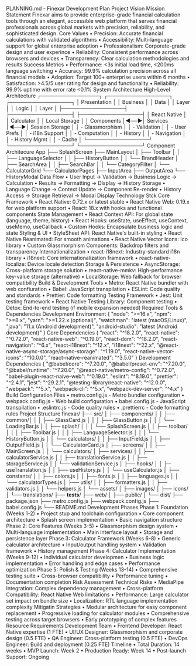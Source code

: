 PLANNING.md - Finexar Development Plan
Project Vision
Mission Statement
Finexar aims to provide enterprise-grade financial calculation tools through an elegant, accessible web platform that serves financial professionals across global markets with precision, reliability, and sophisticated design.
Core Values
• Precision: Accurate financial calculations with validated algorithms
• Accessibility: Multi-language support for global enterprise adoption
• Professionalism: Corporate-grade design and user experince
• Reliability: Consistent performance across browsers and devices
• Transparency: Clear calculation methodologies and results
Success Metrics
• Performance: <3s initial load time, <200ms language switching
• Accuracy: 99.9% calculation precision across all financial models
• Adoption: Target 100+ enterprise users within 6 months
• Satisfaction: >4.5/5 user rating for design and functionality
• Reliability: 99.9% uptime with error rate <0.1%
System Architecture
High-Level Architecture
┌────────────────┐ ┌─────────────────┐ ┌─────────────────┐ │ Presentation │ │ Business │ │ Data │ │ Layer │ │ Logic │ │ Layer │ ├─────────────────┤ ├─────────────────┤ ├─────────────────┤ │ React Native │ │ Calculator │ │ Local Storage │ │ Components │◄──►│ Services │◄──►│ Session Storage │ │ - Glassmorphism │ │ - Validation │ │ - User Prefs │ │ - i18n Support │ │ - Computation │ │ - History │ │ - Navigation │ │ - History Mgmt │ │ - Cache │ └─────────────────┘ └─────────────────┘ └─────────────────┘ 
Component Architecure
App ├── SplashScreen ├── MainLayout │ ├── Toolbar │ │ ├── LanguageSelector │ │ ├── HistoryButton │ │ └── BrandHeader │ ├── SearchArea │ │ ├── SearchBar │ │ └── CategoryFilter │ └── CalculatorGrid └── CalculatorPages ├── InputArea ├── OutputArea └── HistoryModal 
Data Flow
• User Input → Validation → Business Logic → Calculation
• Results → Formatting → Display → History Storage
• Language Change → Context Update → Component Re-render
• History Access → Storage Retrieval → Modal Display
Technology Stck
Core Framework
• React Native: 0.72.x or latest stable
• React Native Web: 0.19.x for web platform support
• React: 18.x with hooks and functional components
State Management
• React Context API: For global state (language, theme, history)
• React Hooks: useState, useEffect, useContext, useMemo, useCallback
• Custom Hooks: Encapsulate business logic and state
Styling & UI
• StyleSheet API: React Native's built-in styling
• React Native Reanimated: For smooth animations
• React Native Vector Icons: Ico library
• Custom Glassmorphism Components: Backdrop filters and transparency
Internationalization
• react-i18next: Industry-standard i18n library
• i18next: Core internationalization framework
• react-native-localize: Device locale detection
Storage & Persistence
• AsyncStorage: Cross-platform storage solution
• react-native-mmkv: High-performance key-value storage (alternative)
• LocalStorage: Web fallback for browser compatibility
Build & Development Tools
• Metro: React Native bundler with web confiuration
• Babel: JavaScript transpilation
• ESLint: Code quality and standards
• Prettier: Code formatting
Testing Framework
• Jest: Unit testing framework
• React Native Testing Library: Component testing
• Detox: End-to-end testing (if mobile expansion needed)
Required Tools & Dependencies
Development Environment
{ "node": ">=16.x", "npm": ">=8.x", "yarn": ">=1.22.x (optional)", "watchman": "latest (macOS/Linux)", "java": "11.x (Android development)", "android-studio": "latest (Android development)" } Core Dependencies
{ "react": "^18.2.0", "react-native": "^0.72.0", "react-native-web": "^0.19.0", "react-dom": "^18.2.0", "react-navigation": "^6.x", "react-i18next": "^12.x", "i18next": "^22.x", "@react-native-async-storage/async-storage": "^1.19.0", "react-native-vector-icons": "^10.0.0", "react-native-reanimated": "^3.5.0" } 
Development Dependencies
{ "@babel/core": "^7.20.0", "@babel/preset-env": "^7.20.0", "@babel/runtime": "^7.20.0", "@react-native/metro-config": "^0.72.0", "babel-plugin-react-naive-web": "^0.19.0", "eslint": "^8.19.0", "prettier": "^2.4.1", "jest": "^29.2.1", "@testing-library/react-native": "^12.0.0", "webpack": "^5.x", "webpack-cli": "^5.x", "webpack-dev-server": "^4.x" } 
Build Configuration Files
• metro.config.js - Metro bundler configuration
• webpack.config.js - Web build configuration
• babel.config.js - JavaScript transpilation
• .eslintrc.js - Code quality rules
• .prettierrc - Code formatting rules
Project Structure
finexar/ ├── src/ │ ├── components/ │ │ ├── common/│ │ │ ├── GlassCard.js │ │ │ ├── GlassButton.js │ │ │ └── LoadingBar.js │ │ ├── splash/ │ │ │ └── SplashScreen.js │ │ ├── toolbar/ │ │ │ ├── Toolbar.js │ │ │ ├── LanguageSelector.js │ │ │ └── HistoryButton.js │ │ └── calculators/ │ │ ├── InputField.js │ │ ├── OutputField.js │ │ └── CalculatorCard.js │ ├── screens/ │ │ ├── MainScreen.js │ │ └── calculators/ │ ├── services/ │ │ ├── calculatorService.js │ │ ├── translationService.js │ │ ├── storageService.js │ │ └── validationService.js │ ├── hooks/ │ │ ├─ useTranslation.js │ │ ├── useHistory.js │ │ └── useCalculator.js │ ├── constants/ │ │ ├── colors.js │ │ ├── fonts.js │ │ ├── languages.js │ │ └── calculatorTypes.js │ ├── utils/ │ │ ├── formatters.js │ │ ├── validators.js │ │ └── helpers.js │ └── assets/ │ ├── images/ │ ├── icons/ │ └── translations/ ├── __tests__/ ├── web/ │ ├── public/ │ └── dist/ ├── package.json ├── metro.config.js ├── webpack.config.js ├── babel.config.js └── README.md 
Development Phases
Phase 1: Foundation (Weeks 1-2)
• Project stup and toolchain configuration
• Core component architecture
• Splash screen implementation
• Basic navigation structure
Phase 2: Core Features (Weeks 3-5)
• Glassmorphism design system
• Multi-language implementation
• Main interface layout
• Storage and persistence layer
Phase 3: Calculator Framework (Weeks 6-8)
• Generic calculator architecture
• Input/output handling system
• Validation framework
• History management
Phase 4: Calculator Implementation (Weeks 9-12)
• Individual calculator developmen
• Business logic implementation
• Error handling and edge cases
• Performance optimization
Phase 5: Polish & Testing (Weeks 13-14)
• Comprehensive testing suite
• Cross-browser compatibility
• Performance tuning
• Documentation completion
Risk Assessment
Technical Risks
• MediaPipe Integration: Complex dependency management
• Cross-platform Compatibility: React Native Web limitations
• Performance: Large calculator set impact on bundle size
• Localization: RTL language implementation complexity
Mitigatin Strategies
• Modular architecture for easy component replacement
• Progressive loading for calculator modules
• Comprehensive testing across target browsers
• Early prototyping of complex features
Resource Requirements
Development Team
• Frontend Developer: React Native expertise (1 FTE)
• UI/UX Designer: Glassmorphism and corporate design (0.5 FTE)
• QA Engineer: Cross-platform testing (0.5 FTE)
• DevOps Engineer: Build and deployment (0.25 FTE)
Timeline
• Total Duration: 14 weeks
• MVP Launch: Week 2
• Production Ready: Week 14
• Post-launch Support: Ongoing